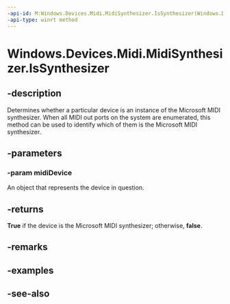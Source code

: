```yaml
---
-api-id: M:Windows.Devices.Midi.MidiSynthesizer.IsSynthesizer(Windows.Devices.Enumeration.DeviceInformation)
-api-type: winrt method
---
```


<!-- Method syntax
public bool IsSynthesizer(Windows.Devices.Enumeration.DeviceInformation midiDevice)
-->

# Windows.Devices.Midi.MidiSynthesizer.IsSynthesizer

## -description
Determines whether a particular device is an instance of the Microsoft MIDI synthesizer. When all MIDI out ports on the system are enumerated, this method can be used to identify which of them is the Microsoft MIDI synthesizer.

## -parameters
### -param midiDevice
An object that represents the device in question.

## -returns
**True** if the device is the Microsoft MIDI synthesizer; otherwise, **false**.


## -remarks

## -examples

## -see-also
